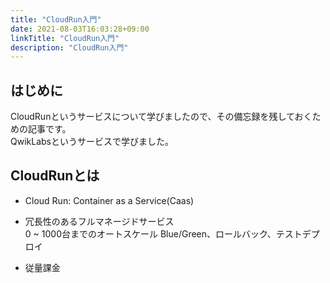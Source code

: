 ```yaml
---
title: "CloudRun入門"
date: 2021-08-03T16:03:28+09:00
linkTitle: "CloudRun入門"
description: "CloudRun入門"
---
```


## はじめに
CloudRunというサービスについて学びましたので、その備忘録を残しておくための記事です。  
QwikLabsというサービスで学びました。  

## CloudRunとは
- Cloud Run: Container as a Service(Caas)
- 冗長性のあるフルマネージドサービス  
  0 ~ 1000台までのオートスケール
  Blue/Green、ロールバック、テストデプロイ
  
- 従量課金

## 